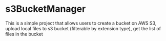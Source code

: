 # s3BucketManager
This is a simple project that allows users to create a bucket on AWS S3, upload local files to s3 bucket (filterable by extension type), get the list of files in the bucket
